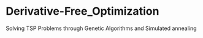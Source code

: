 # Derivative-Free_Optimization
Solving TSP Problems through Genetic Algorithms and Simulated annealing
